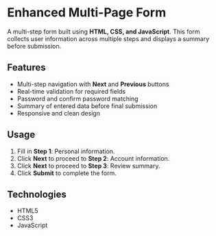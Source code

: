 # Enhanced Multi-Page Form

A multi-step form built using **HTML, CSS, and JavaScript**. This form collects user information across multiple steps and displays a summary before submission.

## Features

- Multi-step navigation with **Next** and **Previous** buttons
- Real-time validation for required fields
- Password and confirm password matching
- Summary of entered data before final submission
- Responsive and clean design

## Usage

1. Fill in **Step 1**: Personal information.  
2. Click **Next** to proceed to **Step 2**: Account information.  
3. Click **Next** to proceed to **Step 3**: Review summary.  
4. Click **Submit** to complete the form.  

## Technologies

- HTML5  
- CSS3  
- JavaScript


